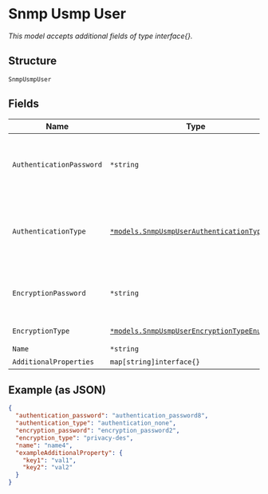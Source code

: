 
# Snmp Usmp User

*This model accepts additional fields of type interface{}.*

## Structure

`SnmpUsmpUser`

## Fields

| Name | Type | Tags | Description |
|  --- | --- | --- | --- |
| `AuthenticationPassword` | `*string` | Optional | Not required if `authentication_type`==`authentication_none`. Include alphabetic, numeric, and special characters, but it cannot include control characters.<br>**Constraints**: *Minimum Length*: `7` |
| `AuthenticationType` | [`*models.SnmpUsmpUserAuthenticationTypeEnum`](../../doc/models/snmp-usmp-user-authentication-type-enum.md) | Optional | sha224, sha256, sha384, sha512 are supported in 21.1 and newer release. enum: `authentication_md5`, `authentication_none`, `authentication_sha`, `authentication_sha224`, `authentication_sha256`, `authentication_sha384`, `authentication_sha512` |
| `EncryptionPassword` | `*string` | Optional | Not required if `encryption_type`==`privacy-none`. Include alphabetic, numeric, and special characters, but it cannot include control characters<br>**Constraints**: *Minimum Length*: `8` |
| `EncryptionType` | [`*models.SnmpUsmpUserEncryptionTypeEnum`](../../doc/models/snmp-usmp-user-encryption-type-enum.md) | Optional | enum: `privacy-3des`, `privacy-aes128`, `privacy-des`, `privacy-none` |
| `Name` | `*string` | Optional | - |
| `AdditionalProperties` | `map[string]interface{}` | Optional | - |

## Example (as JSON)

```json
{
  "authentication_password": "authentication_password8",
  "authentication_type": "authentication_none",
  "encryption_password": "encryption_password2",
  "encryption_type": "privacy-des",
  "name": "name4",
  "exampleAdditionalProperty": {
    "key1": "val1",
    "key2": "val2"
  }
}
```

